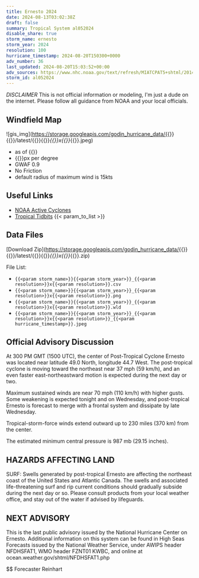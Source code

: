 ```yaml
---
title: Ernesto 2024
date: 2024-08-13T03:02:38Z
draft: false
summary: Tropical System al052024
disable_share: true
storm_name: ernesto
storm_year: 2024
resolution: 100
hurricane_timestamp: 2024-08-20T150300+0000
adv_number: 36
last_updated: 2024-08-20T15:03:52+00:00
adv_sources: https://www.nhc.noaa.gov/text/refresh/MIATCPAT5+shtml/201436.shtml
storm_id: al052024
---
```

*DISCLAIMER* This is not official information or modeling, I'm just a dude on the internet.  Please follow all guidance from NOAA and your local officials.

## Windfield Map
![gis_img](https://storage.googleapis.com/godin_hurricane_data/{{<param storm_name>}}{{<param storm_year>}}/latest/{{<param storm_name>}}{{<param storm_year>}}_{{<param resolution>}}x{{<param resolution>}}_{{<param hurricane_timestamp>}}.jpeg)

- as of {{<param last_updated>}}
- {{<param resolution>}}px per degree
- GWAF 0.9
- No Friction
- default radius of maximum wind is 15kts

## Useful Links
- [NOAA Active Cyclones](https://www.nhc.noaa.gov/)
- [Tropical Tidbits](https://www.tropicaltidbits.com/storminfo/)
{{< param_to_list >}}

## Data Files
[Download Zip](https://storage.googleapis.com/godin_hurricane_data/{{<param storm_name>}}{{<param storm_year>}}/latest/{{<param storm_name>}}{{<param storm_year>}}_{{<param resolution>}}x{{<param resolution>}}_{{<param hurricane_timestamp>}}.zip)

File List:
- `{{<param storm_name>}}{{<param storm_year>}}_{{<param resolution>}}x{{<param resolution>}}.csv`
- `{{<param storm_name>}}{{<param storm_year>}}_{{<param resolution>}}x{{<param resolution>}}.png`
- `{{<param storm_name>}}{{<param storm_year>}}_{{<param resolution>}}x{{<param resolution>}}.wld`
- `{{<param storm_name>}}{{<param storm_year>}}_{{<param resolution>}}x{{<param resolution>}}_{{<param hurricane_timestamp>}}.jpeg`


## Official Advisory Discussion
At 300 PM GMT (1500 UTC), the center of Post-Tropical Cyclone 
Ernesto was located near latitude 49.0 North, longitude 44.7 West. 
The post-tropical cyclone is moving toward the northeast near 37 mph 
(59 km/h), and an even faster east-northeastward motion is expected 
during the next day or two.
 
Maximum sustained winds are near 70 mph (110 km/h) with higher 
gusts. Some weakening is expected tonight and on Wednesday, and 
post-tropical Ernesto is forecast to merge with a frontal system and 
dissipate by late Wednesday.
 
Tropical-storm-force winds extend outward up to 230 miles (370 km)
from the center.
 
The estimated minimum central pressure is 987 mb (29.15 inches).
 
 
HAZARDS AFFECTING LAND
----------------------
SURF:  Swells generated by post-tropical Ernesto are affecting the
northeast coast of the United States and Atlantic Canada. The swells
and associated life-threatening surf and rip current conditions
should gradually subside during the next day or so. Please consult
products from your local weather office, and stay out of the water
if advised by lifeguards.
 
 
NEXT ADVISORY
-------------
This is the last public advisory issued by the National Hurricane 
Center on Ernesto. Additional information on this system can be 
found in High Seas Forecasts issued by the National Weather Service, 
under AWIPS header NFDHSFAT1, WMO header FZNT01 KWBC, and online at 
ocean.weather.gov/shtml/NFDHSFAT1.php
 
$$
Forecaster Reinhart